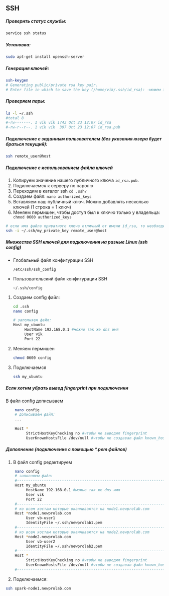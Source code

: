 ## SSH

##### Проверить статус службы:
```bash
service ssh status
```
##### Установка:
```bash
sudo apt-get install openssh-server
```
##### Генерация ключей:
```bash
ssh-keygen
# Generating public/private rsa key pair.
# Enter file in which to save the key (/home/vik/.ssh/id_rsa): -можем задать свое имя (по умолчанию id_rsa)
```
##### Проверяем пары:
```bash
ls -l ~/.ssh 
#total 8
#-rw-------. 1 vik vik 1743 Oct 23 12:07 id_rsa
#-rw-r--r--. 1 vik vik  397 Oct 23 12:07 id_rsa.pub
```

##### Подключение с заданным пользователем (без указания юзера будет браться текущий):
```bash
ssh remote_user@host 
```
##### Подключение с использованием файла ключей
1. Копируем значение нашего публичного ключа `id_rsa.pub`.
2. Подключаемся к серверу по паролю
3. Переходим в каталог ssh `cd .ssh/`
4. Создаем файл: `nano authorized_keys`
5. Вставляем наш публичный ключ. Можно добавлять несколько ключей (1 строка = 1 ключ)
6. Меняем пермишен, чтобы доступ был к ключю только у владельца: ` chmod 0600 authorized_keys` 

```bash
# если имя файла приватного ключа отличный от имени id_rsa, то необходимо явно указать его через параметр -i
ssh -i ~/.ssh/my_private_key remote_user@host
```


##### Множества SSH ключей для подключения на разные Linux (ssh config)
  * Глобальный файл конфигурации SSH 

    `/etc/ssh/ssh_config`
  * Пользовательский файл конфигурации SSH

    `~/.ssh/config`


1. Создаем config файл:
    ```bash
    cd .ssh
    nano config
    
    # заполняем файл:
    Host my_ubuntu
         HostName 192.168.0.1 #можно так же dns имя
         User vik
         Port 22
    ```
2. Меняем пермишен
    ```bash
    chmod 0600 config
    ```
3. Подключаемся
    ```bash
    ssh my_ubuntu
    ```
##### Если хотим убрать вывод fingerprint при подключении
В файл config дописываем
```bash
    nano config
    # дописываем файл:
    ...
         
    Host *
         StrictHostKeyChecking no #чтобы не выводил fingerprint
         UserKnownHostsFile /dev/null #чтобы не создавал файл known_host
```

##### Дополнение (подключение с помощью *.pem файлов)
1. В файл config редактируем
```bash
    nano config
    # заполняем файл:
    #---------------------------------------------------------------------------------
    Host my_ubuntu
         HostName 192.168.0.1 #можно так же dns имя
         User vik
         Port 22
    #---------------------------------------------------------------------------------
    # ко всем хостам которые оканчиваются на node1.newprolab.com    
    Host *node1.newprolab.com
         User vb-user1
         IdentityFile ~/.ssh/newprolab1.pem
    #---------------------------------------------------------------------------------     
    # ко всем хостам которые оканчиваются на node2.newprolab.com
    Host *node2.newprolab.com
         User vb-user2
         IdentityFile ~/.ssh/newprolab2.pem
    #---------------------------------------------------------------------------------
    Host *
         StrictHostKeyChecking no #чтобы не выводил fingerprint
         UserKnownHostsFile /dev/null #чтобы не создавал файл known_host
    #---------------------------------------------------------------------------------
```
2. Подключаемся:
```bash
ssh spark-node1.newprolab.com
```
